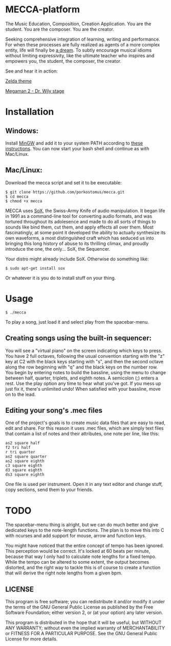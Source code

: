 # MECCA-platform

The Music Education, Composition, Creation Application.
You are the student.
You are the composer.
You are the creator.

Seeking comprehensive integration of learning, writing and performance. For when these processes are fully realized as agents of a more complex entity, life will finally be [a dream](https://www.youtube.com/watch?v=0TgrorCZg80). To subtly encourage musical idioms without limiting expressivity, like the ultimate teacher who inspires and empowers you, the student, the composer, the creator.

See and hear it in action:

[Zelda theme](https://www.youtube.com/watch?v=m_t79-4WlE8)

[Megaman 2 - Dr. Wily stage ](https://www.youtube.com/watch?v=b2-qQKJRWdo)

# Installation

## Windows:

Install [MinGW](http://www.mingw.org/) and add it to your system PATH according to [these instructions](http://www.computerhope.com/issues/ch000549.htm). You can now start your bash shell and continue as with Mac/Linux.

## Mac/Linux:

Download the mecca script and set it to be executable:

    $ git clone https://github.com/porkostomus/mecca.git
    $ cd mecca
    $ chmod +x mecca
    
MECCA uses [SoX](http://sox.sourceforge.net/), the Swiss-Army Knife of audio manipulation. It began life in 1991 as a command-line tool for converting audio formats, and was tortured throughout its adolesence and made to do all sorts of things to sounds like bind them, cut them, and apply effects all over them. Most fascinatingly, at some point it developed the ability to actually synthesize its own waveforms, a most distinguished craft which has seduced us into bringing this long history of abuse to its thrilling climax, and proudly introduce the one, the only... SoX, the Sequencer.

Your distro might already include SoX. Otherwise do something like:

    $ sudo apt-get install sox

Or whatever it is you do to install stuff on your thing.

# Usage
    
    $ ./mecca
    
To play a song, just load it and select play from the spacebar-menu.

## Creating songs using the built-in sequencer:
    
You will see a "virtual piano" on the screen indicating which keys to press.
You have 2 full octaves, following the usual convention starting with the "z" key at C2 with the black keys starting with "s", and then the second octave along the row beginning with "q" and the black keys on the number row.
You begin by entering notes to build the bassline, using the menu to change between half, quarter, triplets, and eighth notes.
A semicolon (;) enters a rest. Use the play option any time to hear what you've got.
If you mess up just fix it, there's unlimited undo!
When satisfied with your bassline, move on to the lead.

## Editing your song's .mec files

One of the project's goals is to create music data files that are easy to read, edit and share. For this reason it uses .mec files, which are simply text files that contain a list of notes and their attributes, one note per line, like this:

    as2 square half
    f2 tri half
    r tri quarter
    as2 square quarter
    as2 square eighth
    c3 square eighth
    d3 square eighth
    ds3 square eighth   
    
One file is used per instrument. Open it in any text editor and change stuff, copy sections, send them to your friends.

# TODO

The spacebar-menu thing is alright, but we can do much better and give dedicated keys to the note-length functions.
The plan is to move this into C with ncurses and add support for mouse, arrow and function keys.

You might have noticed that the entire concept of tempo has been ignored. This perception would be correct. It's locked at 60 beats per minute, because that way I only had to calculate note lengths for a fixed tempo. While the tempo can be altered to some extent, the output becomes distorted, and the right way to tackle this is of course to create a function that will derive the right note lengths from a given bpm.

## LICENSE

This program is free software; you can redistribute it and/or modify it under the terms of the GNU General Public License as published by the Free Software Foundation; either version 2, or (at your option) any later version.

This program is distributed in the hope that it will be useful, but WITHOUT ANY WARRANTY; without even the implied warranty of MERCHANTABILITY or FITNESS FOR A PARTICULAR PURPOSE. See the GNU General Public License for more details.
